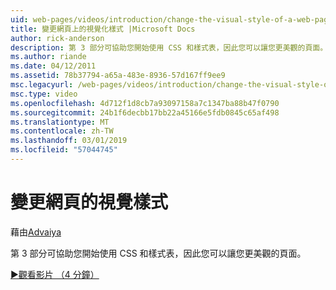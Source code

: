 ```yaml
---
uid: web-pages/videos/introduction/change-the-visual-style-of-a-web-page
title: 變更網頁上的視覺化樣式 |Microsoft Docs
author: rick-anderson
description: 第 3 部分可協助您開始使用 CSS 和樣式表，因此您可以讓您更美觀的頁面。
ms.author: riande
ms.date: 04/12/2011
ms.assetid: 78b37794-a65a-483e-8936-57d167ff9ee9
msc.legacyurl: /web-pages/videos/introduction/change-the-visual-style-of-a-web-page
msc.type: video
ms.openlocfilehash: 4d712f1d8cb7a93097158a7c1347ba88b47f0790
ms.sourcegitcommit: 24b1f6decbb17bb22a45166e5fdb0845c65af498
ms.translationtype: MT
ms.contentlocale: zh-TW
ms.lasthandoff: 03/01/2019
ms.locfileid: "57044745"
---
```

<a name="change-the-visual-style-of-a-web-page"></a>變更網頁的視覺樣式
====================
藉由[Advaiya](https://twitter.com/Advaiyasolns)

第 3 部分可協助您開始使用 CSS 和樣式表，因此您可以讓您更美觀的頁面。

[&#9654;觀看影片 （4 分鐘）](https://channel9.msdn.com/Blogs/ASP-NET-Site-Videos/change-the-visual-style-of-a-web-page)
